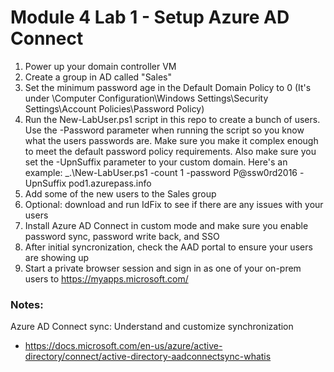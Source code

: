 # Module 4 Lab 1 - Setup Azure AD Connect

1. Power up your domain controller VM
2. Create a group in AD called "Sales"
3. Set the minimum password age in the Default Domain Policy to 0 (It's under \Computer Configuration\Windows Settings\Security Settings\Account Policies\Password Policy)
4. Run the New-LabUser.ps1 script in this repo to create a bunch of users. Use the -Password parameter when running the script so you know what the users passwords are. Make sure you make it complex enough to meet the default password policy requirements. Also make sure you set the -UpnSuffix parameter to your custom domain. Here's an example: _.\New-LabUser.ps1 -count 1 -password P@ssw0rd2016 -UpnSuffix pod1.azurepass.info
5. Add some of the new users to the Sales group
6. Optional: download and run IdFix to see if there are any issues with your users
7. Install Azure AD Connect in custom mode and make sure you enable password sync, password write back, and SSO
8. After initial syncronization, check the AAD portal to ensure your users are showing up
9. Start a private browser session and sign in as one of your on-prem users to https://myapps.microsoft.com/


### Notes:

Azure AD Connect sync: Understand and customize synchronization
* https://docs.microsoft.com/en-us/azure/active-directory/connect/active-directory-aadconnectsync-whatis
